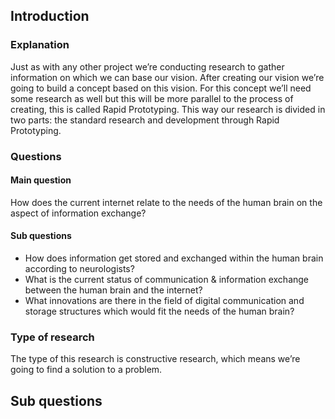 ## Introduction
### Explanation
Just as with any other project we’re conducting research to gather information on which we can base our vision. After creating our vision we’re going to build a concept based on this vision. For this concept we’ll need some research as well but this will be more parallel to the process of creating, this is called Rapid Prototyping. This way our research is divided in two parts: the standard research and development through Rapid Prototyping.

### Questions
#### Main question
How does the current internet relate to the needs of the human brain on the aspect of information exchange?

#### Sub questions
* How does information get stored and exchanged within the human brain according to neurologists?
* What is the current status of communication & information exchange between the human brain and the internet?
* What innovations are there in the field of digital communication and storage structures which would fit the needs of the human brain?

### Type of research
The type of this research is constructive research, which means we’re going to find a solution to a problem.

## Sub questions